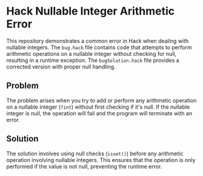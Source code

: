 # Hack Nullable Integer Arithmetic Error

This repository demonstrates a common error in Hack when dealing with nullable integers. The `bug.hack` file contains code that attempts to perform arithmetic operations on a nullable integer without checking for null, resulting in a runtime exception. The `bugSolution.hack` file provides a corrected version with proper null handling.

## Problem

The problem arises when you try to add or perform any arithmetic operation on a nullable integer (`?int`) without first checking if it's null. If the nullable integer is null, the operation will fail and the program will terminate with an error. 

## Solution

The solution involves using null checks (`isset()`) before any arithmetic operation involving nullable integers. This ensures that the operation is only performed if the value is not null, preventing the runtime error. 
